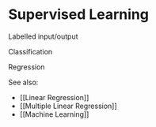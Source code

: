 # Supervised Learning

Labelled input/output

Classification

Regression

See also:
- [[Linear Regression]]
- [[Multiple Linear Regression]]
- [[Machine Learning]]